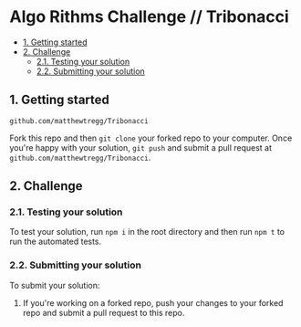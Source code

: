 # Algo Rithms Challenge // Tribonacci

- [1. Getting started](#1-getting-started)
- [2. Challenge](#2-challenge)
  - [2.1. Testing your solution](#21-testing-your-solution)
  - [2.2. Submitting your solution](#22-submitting-your-solution)

## 1. Getting started
  `github.com/matthewtregg/Tribonacci`

Fork this repo and then `git clone` your forked repo to your computer.
Once you're happy with your solution, `git push` and submit a pull request at
`github.com/matthewtregg/Tribonacci`.

## 2. Challenge

### 2.1. Testing your solution
To test your solution, run `npm i` in the root directory
and then run `npm t` to run the automated tests.

### 2.2. Submitting your solution

To submit your solution:

1. If you're working on a forked repo, push your changes to your forked repo and submit a pull request to this repo.
